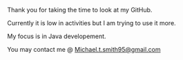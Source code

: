 Thank you for taking the time to look at my GitHub.

Currently it is low in activities but I am trying to use it more.

My focus is in Java developement.

You may contact me @ Michael.t.smith95@gmail.com
<!---
Michael-T-Smith/Michael-T-Smith is a ✨ special ✨ repository because its `README.md` (this file) appears on your GitHub profile.
You can click the Preview link to take a look at your changes.
--->
